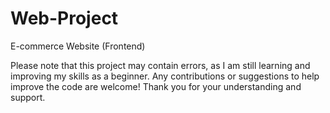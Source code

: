 # Web-Project
E-commerce Website (Frontend)

Please note that this project may contain errors, as I am still learning and improving my skills as a beginner. Any contributions or suggestions to help improve the code are welcome!
Thank you for your understanding and support.
